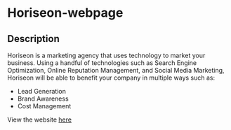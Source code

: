 # Horiseon-webpage

## Description

Horiseon is a marketing agency that uses technology to market your business.
Using a handful of technologies such as Search Engine Optimization, Online Reputation Management, and Social Media Marketing, Horiseon will be able to benefit your company in multiple ways such as:

- Lead Generation
- Brand Awareness
- Cost Management


View the website [here](https://stephenfike.github.io/Horiseon-webpage/)
